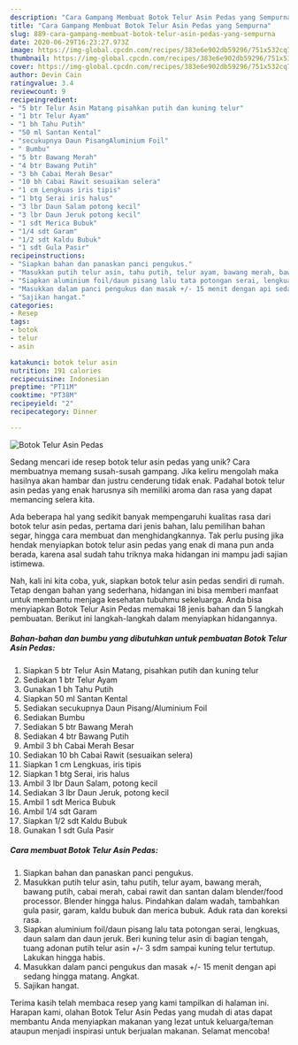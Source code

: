 ```yaml
---
description: "Cara Gampang Membuat Botok Telur Asin Pedas yang Sempurna"
title: "Cara Gampang Membuat Botok Telur Asin Pedas yang Sempurna"
slug: 889-cara-gampang-membuat-botok-telur-asin-pedas-yang-sempurna
date: 2020-06-29T16:23:27.973Z
image: https://img-global.cpcdn.com/recipes/383e6e902db59296/751x532cq70/botok-telur-asin-pedas-foto-resep-utama.jpg
thumbnail: https://img-global.cpcdn.com/recipes/383e6e902db59296/751x532cq70/botok-telur-asin-pedas-foto-resep-utama.jpg
cover: https://img-global.cpcdn.com/recipes/383e6e902db59296/751x532cq70/botok-telur-asin-pedas-foto-resep-utama.jpg
author: Devin Cain
ratingvalue: 3.4
reviewcount: 9
recipeingredient:
- "5 btr Telur Asin Matang pisahkan putih dan kuning telur"
- "1 btr Telur Ayam"
- "1 bh Tahu Putih"
- "50 ml Santan Kental"
- "secukupnya Daun PisangAluminium Foil"
- " Bumbu"
- "5 btr Bawang Merah"
- "4 btr Bawang Putih"
- "3 bh Cabai Merah Besar"
- "10 bh Cabai Rawit sesuaikan selera"
- "1 cm Lengkuas iris tipis"
- "1 btg Serai iris halus"
- "3 lbr Daun Salam potong kecil"
- "3 lbr Daun Jeruk potong kecil"
- "1 sdt Merica Bubuk"
- "1/4 sdt Garam"
- "1/2 sdt Kaldu Bubuk"
- "1 sdt Gula Pasir"
recipeinstructions:
- "Siapkan bahan dan panaskan panci pengukus."
- "Masukkan putih telur asin, tahu putih, telur ayam, bawang merah, bawang putih, cabai merah, cabai rawit dan santan dalam blender/food processor. Blender hingga halus. Pindahkan dalam wadah, tambahkan gula pasir, garam, kaldu bubuk dan merica bubuk. Aduk rata dan koreksi rasa."
- "Siapkan aluminium foil/daun pisang lalu tata potongan serai, lengkuas, daun salam dan daun jeruk. Beri kuning telur asin di bagian tengah, tuang adonan putih telur asin +/- 3 sdm sampai kuning telur tertutup. Lakukan hingga habis."
- "Masukkan dalam panci pengukus dan masak +/- 15 menit dengan api sedang hingga matang. Angkat."
- "Sajikan hangat."
categories:
- Resep
tags:
- botok
- telur
- asin

katakunci: botok telur asin 
nutrition: 191 calories
recipecuisine: Indonesian
preptime: "PT11M"
cooktime: "PT38M"
recipeyield: "2"
recipecategory: Dinner

---
```



![Botok Telur Asin Pedas](https://img-global.cpcdn.com/recipes/383e6e902db59296/751x532cq70/botok-telur-asin-pedas-foto-resep-utama.jpg)

Sedang mencari ide resep botok telur asin pedas yang unik? Cara membuatnya memang susah-susah gampang. Jika keliru mengolah maka hasilnya akan hambar dan justru cenderung tidak enak. Padahal botok telur asin pedas yang enak harusnya sih memiliki aroma dan rasa yang dapat memancing selera kita.

Ada beberapa hal yang sedikit banyak mempengaruhi kualitas rasa dari botok telur asin pedas, pertama dari jenis bahan, lalu pemilihan bahan segar, hingga cara membuat dan menghidangkannya. Tak perlu pusing jika hendak menyiapkan botok telur asin pedas yang enak di mana pun anda berada, karena asal sudah tahu triknya maka hidangan ini mampu jadi sajian istimewa.




Nah, kali ini kita coba, yuk, siapkan botok telur asin pedas sendiri di rumah. Tetap dengan bahan yang sederhana, hidangan ini bisa memberi manfaat untuk membantu menjaga kesehatan tubuhmu sekeluarga. Anda bisa menyiapkan Botok Telur Asin Pedas memakai 18 jenis bahan dan 5 langkah pembuatan. Berikut ini langkah-langkah dalam menyiapkan hidangannya.

<!--inarticleads1-->

##### Bahan-bahan dan bumbu yang dibutuhkan untuk pembuatan Botok Telur Asin Pedas:

1. Siapkan 5 btr Telur Asin Matang, pisahkan putih dan kuning telur
1. Sediakan 1 btr Telur Ayam
1. Gunakan 1 bh Tahu Putih
1. Siapkan 50 ml Santan Kental
1. Sediakan secukupnya Daun Pisang/Aluminium Foil
1. Sediakan  Bumbu
1. Sediakan 5 btr Bawang Merah
1. Sediakan 4 btr Bawang Putih
1. Ambil 3 bh Cabai Merah Besar
1. Sediakan 10 bh Cabai Rawit (sesuaikan selera)
1. Siapkan 1 cm Lengkuas, iris tipis
1. Siapkan 1 btg Serai, iris halus
1. Ambil 3 lbr Daun Salam, potong kecil
1. Sediakan 3 lbr Daun Jeruk, potong kecil
1. Ambil 1 sdt Merica Bubuk
1. Ambil 1/4 sdt Garam
1. Siapkan 1/2 sdt Kaldu Bubuk
1. Gunakan 1 sdt Gula Pasir




<!--inarticleads2-->

##### Cara membuat Botok Telur Asin Pedas:

1. Siapkan bahan dan panaskan panci pengukus.
1. Masukkan putih telur asin, tahu putih, telur ayam, bawang merah, bawang putih, cabai merah, cabai rawit dan santan dalam blender/food processor. Blender hingga halus. Pindahkan dalam wadah, tambahkan gula pasir, garam, kaldu bubuk dan merica bubuk. Aduk rata dan koreksi rasa.
1. Siapkan aluminium foil/daun pisang lalu tata potongan serai, lengkuas, daun salam dan daun jeruk. Beri kuning telur asin di bagian tengah, tuang adonan putih telur asin +/- 3 sdm sampai kuning telur tertutup. Lakukan hingga habis.
1. Masukkan dalam panci pengukus dan masak +/- 15 menit dengan api sedang hingga matang. Angkat.
1. Sajikan hangat.




Terima kasih telah membaca resep yang kami tampilkan di halaman ini. Harapan kami, olahan Botok Telur Asin Pedas yang mudah di atas dapat membantu Anda menyiapkan makanan yang lezat untuk keluarga/teman ataupun menjadi inspirasi untuk berjualan makanan. Selamat mencoba!
